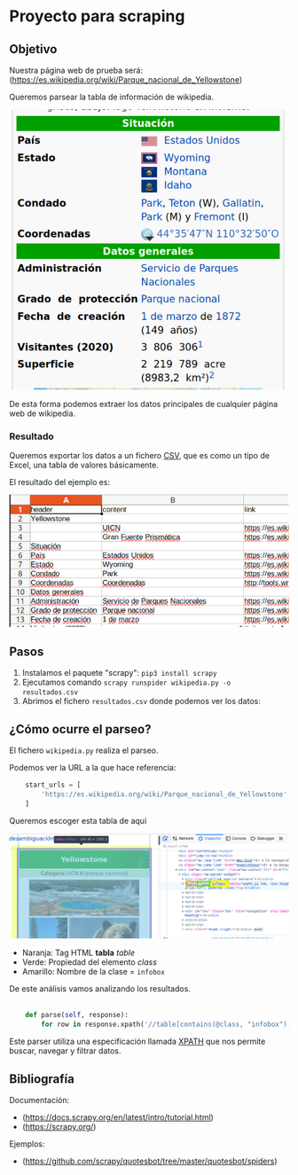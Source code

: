 # Proyecto para scraping

## Objetivo

Nuestra página web de prueba será: (https://es.wikipedia.org/wiki/Parque_nacional_de_Yellowstone)

Queremos parsear la tabla de información de wikipedia.

![](assets/objetivo.png)

De esta forma podemos extraer los datos principales de cualquier página web de wikipedia.

### Resultado

Queremos exportar los datos a un fichero [CSV](https://es.wikipedia.org/wiki/Valores_separados_por_comas), que es como un tipo de Excel, una tabla de valores básicamente.

El resultado del ejemplo es:

![](assets/tabla.png)

## Pasos

1. Instalamos el paquete "scrapy": `pip3 install scrapy`
2. Ejecutamos comando `scrapy runspider wikipedia.py -o resultados.csv`
3. Abrimos el fichero `resultados.csv` donde podemos ver los datos:


## ¿Cómo ocurre el parseo?

El fichero `wikipedia.py` realiza el parseo.

Podemos ver la URL a la que hace referencia:

```python
    start_urls = [
        'https://es.wikipedia.org/wiki/Parque_nacional_de_Yellowstone',
    ]
```

Queremos escoger esta tabla de aquí

![](assets/seleccion-html.png)

- Naranja: Tag HTML **tabla** *table*
- Verde: Propiedad del elemento *class*
- Amarillo: Nombre de la clase = `infobox`

De este análisis vamos analizando los resultados.

```python

    def parse(self, response):
        for row in response.xpath('//table[contains(@class, "infobox")]/tbody/tr'):

```

Este parser utiliza una especificación llamada [XPATH](https://es.wikipedia.org/wiki/XPath)
que nos permite buscar, navegar y filtrar datos.

 
## Bibliografía

Documentación: 
- (https://docs.scrapy.org/en/latest/intro/tutorial.html)
- (https://scrapy.org/)

Ejemplos:
- (https://github.com/scrapy/quotesbot/tree/master/quotesbot/spiders)
